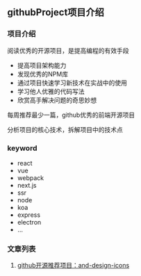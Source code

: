 ## githubProject项目介绍



### 项目介绍

阅读优秀的开源项目，是提高编程的有效手段

- 提高项目架构能力
- 发现优秀的NPM库
- 通过项目快速学习新技术在实战中的使用
- 学习他人优雅的代码写法
- 欣赏高手解决问题的奇思妙想

每周推荐最少一篇，github优秀的前端开源项目

分析项目的核心技术，拆解项目中的技术点

### keyword

- react
- vue
- webpack
- next.js
- ssr
- node
- koa
- express
- electron
- ...

### 文章列表

1. [github开源推荐项目：and-design-icons](https://github.com/tuihou123321/githubProject/issues/1)

   
